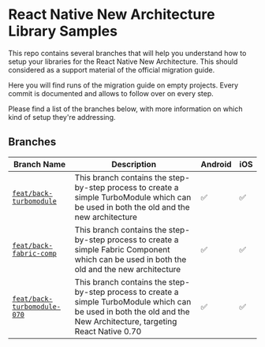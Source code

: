 # React Native New Architecture Library Samples
This repo contains several branches that will help you understand how to setup your libraries for the React Native New Architecture. This should considered as a support material of the official migration guide.

Here you will find runs of the migration guide on empty projects. Every commit is documented and allows to follow over on every step.

Please find a list of the branches below, with more information on which kind of setup they're addressing.

## Branches

| Branch Name | Description | Android | iOS |
| ----------- | ----------- | ------- | --- |
| [`feat/back-turbomodule`](https://github.com/cipolleschi/RNNewArchitectureLibraries/tree/feat/back-turbomodule) | This branch contains the step-by-step process to create a simple TurboModule which can be used in both the old and the new architecture | ✅ | ✅ |
| [`feat/back-fabric-comp`](https://github.com/cipolleschi/RNNewArchitectureLibraries/tree/feat/back-fabric-comp) | This branch contains the step-by-step process to create a simple Fabric Component which can be used in both the old and the new architecture | ✅ | ✅ |
| [`feat/back-turbomodule-070`](https://github.com/react-native-community/RNNewArchitectureLibraries/tree/feat/back-turbomodule-070) | This branch contains the step-by-step process to create a simple TurboModule which can be used in both the old and the New Architecture, targeting React Native 0.70 | ✅ | ✅ |
